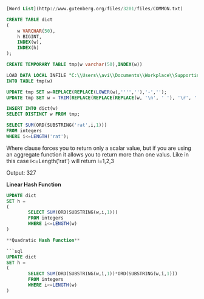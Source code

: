 ```sql
[Word List](http://www.gutenberg.org/files/3201/files/COMMON.txt)

CREATE TABLE dict
(
	w VARCHAR(50),
    h BIGINT,
    INDEX(w),
    INDEX(h)
);
```
```sql
CREATE TEMPORARY TABLE tmp(w varchar(50),INDEX(w))
```

```sql
LOAD DATA LOCAL INFILE "C:\\Users\\avi\\Documents\\Workplace\\SupportingFiles\\COMMON.txt" /*Source file*/ 
INTO TABLE tmp(w)
```

```sql
UPDATE tmp SET w=REPLACE(REPLACE(LOWER(w),'''',''),'-','');
UPDATE tmp SET w = TRIM(REPLACE(REPLACE(REPLACE(w, '\n', ' '), '\r', ' '), '\t', ' '));

```

```sql
INSERT INTO dict(w)
SELECT DISTINCT w FROM tmp;
```

```sql
SELECT SUM(ORD(SUBSTRING('rat',i,1)))
FROM integers
WHERE i<=LENGTH('rat');
```
Where clause forces you to return only a scalar value, but if you are using an aggregate function it allows you to return more than one valus. Like in this case i<=Length('rat') will return i=1,2,3

Output:
327

**Linear Hash Function**

```sql
UPDATE dict
SET h = 
(
		SELECT SUM(ORD(SUBSTRING(w,i,1)))
		FROM integers
		WHERE i<=LENGTH(w)
)

**Quadratic Hash Function**

```sql
UPDATE dict
SET h = 
(
		SELECT SUM(ORD(SUBSTRING(w,i,1))*ORD(SUBSTRING(w,i,1)))
		FROM integers
		WHERE i<=LENGTH(w)
)
```

